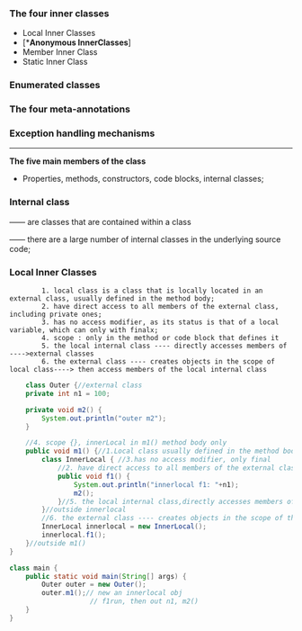 
### The four inner classes
- Local Inner Classes
- [***Anonymous InnerClasses**]
- Member Inner Class
- Static Inner Class
### Enumerated classes
### The four meta-annotations
### Exception handling mechanisms


-----

**The five main members of the class**
- Properties, methods, constructors, code blocks, internal classes;

### Internal class
—— are classes that are contained within a class 

—— there are a large number of internal classes in the underlying source code;

### Local Inner Classes
```
        1. local class is a class that is locally located in an external class, usually defined in the method body;
        2. have direct access to all members of the external class, including private ones;
        3. has no access modifier, as its status is that of a local variable, which can only with finalx;
        4. scope : only in the method or code block that defines it
        5. the local internal class ---- directly accesses members of ---->external classes
        6. the external class ---- creates objects in the scope of local class----> then access members of the local internal class 
```

```java
    class Outer {//external class
    private int n1 = 100;

    private void m2() {
        System.out.println("outer m2");
    }

    //4. scope {}, innerLocal in m1() method body only
    public void m1() {//1.Local class usually defined in the method body
        class InnerLocal { //3.has no access modifier, only final
            //2. have direct access to all members of the external class, including private attr
            public void f1() {
                System.out.println("innerlocal f1: "+n1);
                m2();
            }//5. the local internal class,directly accesses members of external classes members--n1/m2()
        }//outside innerlocal
        //6. the external class ---- creates objects in the scope of the local class ----> then access members of the local internal class 
        InnerLocal innerlocal = new InnerLocal();
        innerlocal.f1();
    }//outside m1()
}

class main {
    public static void main(String[] args) {
        Outer outer = new Outer();
        outer.m1();// new an innerlocal obj
                    // f1run, then out n1, m2()
    }
}
```

